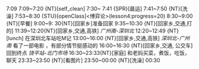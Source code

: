 
7:09
7:09~7:20 {NT}[self_clean]
7:30~ 7:41 {SPR}[晨运]
7:41~7:50 {NT}[洗澡]
7:53~8:30 {STU}[openClass]<博弈论>(lesson4:progress=20)
8:30~9:00 {NT}[早餐]
9:00~9: 30{NT}[回家乡]准备回家
9:35~10:30 {NT}[回家乡,交通,打的]
11:39~12:20{NT}[回家乡,交通,高铁] *广州南-深圳北*
12:20~12:49 {NT}[lunch] 在深圳北车站吃M记
13:00~16:00 {NT}[回家乡,交通,高铁] *深圳北-广州南* 看了一部电影 ，有部分情节挺感动的
16:00~16:30 {NT}[回家乡,交通, 公交车] 回到终点 *饶平站-北门市场*
16:30~23:33{NT}[家庭] 和老妈买菜，煮饭，吃饭，聊天
23:33~23:50 {NT}[看图片]
23:50~00:00 {NT}[洗澡]
00:30





